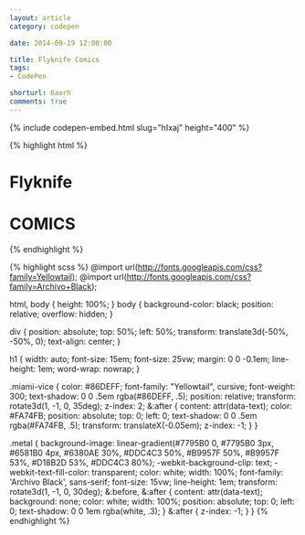 ```yaml
---
layout: article
category: codepen

date: 2014-09-19 12:00:00

title: Flyknife Comics
tags:
- CodePen

shorturl: 6aorh
comments: true
---
```


{% include codepen-embed.html slug="hIxaj" height="400" %}

{% highlight html %}
<div>
  <h1 class="miami-vice" data-text="Flyknife">Flyknife</h1>
  <h1 class="metal" data-text="COMICS">COMICS</h1>
</div>
{% endhighlight %}

{% highlight scss %}
@import url(http://fonts.googleapis.com/css?family=Yellowtail);
@import url(http://fonts.googleapis.com/css?family=Archivo+Black);

html,
body {
  height: 100%;
}
body {
  background-color: black;
  position: relative;
  overflow: hidden;
}

div {
  position: absolute;
  top: 50%;
  left: 50%;
  transform: translate3d(-50%, -50%, 0);
  text-align: center;
}

h1 {
  width: auto;
  font-size: 15em;
  font-size: 25vw;
  margin: 0 0 -0.1em;
  line-height: 1em;
  word-wrap: nowrap;
}

.miami-vice {
  color: #86DEFF;
  font-family: "Yellowtail", cursive;
  font-weight: 300;
  text-shadow: 0 0 .5em rgba(#86DEFF, .5);
  position: relative;
  transform: rotate3d(1, -1, 0, 35deg);
  z-index: 2;
  &:after {
    content: attr(data-text);
    color: #FA74FB;
    position: absolute;
    top: 0;
    left: 0;
    text-shadow: 0 0 .5em rgba(#FA74FB, .5);
    transform: translateX(-0.05em);
    z-index: -1;
  }
}

.metal {
  background-image: linear-gradient(#7795B0 0, #7795B0 3px, #6581B0 4px, #6380AE 30%, #DDC4C3 50%, #B9957F 50%, #B9957F 53%, #D18B2D 53%, #DDC4C3 80%);
  -webkit-background-clip: text;
  -webkit-text-fill-color: transparent;
  color: white;
  width: 100%;
  font-family: 'Archivo Black', sans-serif;
  font-size: 15vw;
  line-height: 1em;
  transform: rotate3d(1, -1, 0, 30deg);
  &:before,
  &:after {
    content: attr(data-text);
    background: none;
    color: white;
    width: 100%;
    position: absolute;
    top: 0;
    left: 0;
    text-shadow: 0 0 1em rgba(white, .3);
  }
  &:after {
    z-index: -1;
  }
}
{% endhighlight %}
